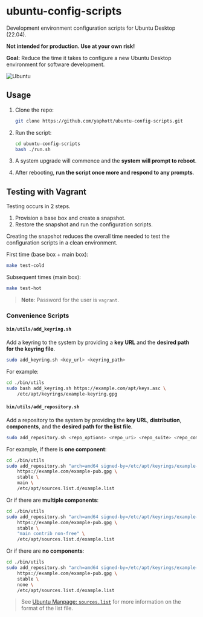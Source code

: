 # ubuntu-config-scripts

Development environment configuration scripts for Ubuntu Desktop (22.04).

**Not intended for production. Use at your own risk!**

**Goal:** Reduce the time it takes to configure a new Ubuntu Desktop environment for software development.

![Ubuntu](https://img.shields.io/badge/Ubuntu-E95420?style=for-the-badge&logo=ubuntu&logoColor=white)

## Usage

1. Clone the repo:

    ```bash
    git clone https://github.com/yaphott/ubuntu-config-scripts.git
    ```

2. Run the script:

    ```bash
    cd ubuntu-config-scripts
    bash ./run.sh
    ```

3. A system upgrade will commence and the **system will prompt to reboot**.
4. After rebooting, **run the script once more and respond to any prompts**.

## Testing with Vagrant

Testing occurs in 2 steps.

1. Provision a base box and create a snapshot.
2. Restore the snapshot and run the configuration scripts.

Creating the snapshot reduces the overall time needed to test the configuration scripts in a clean environment.

First time (base box + main box):

```bash
make test-cold
```

Subsequent times (main box):

```bash
make test-hot
```

> **Note**: Password for the user is `vagrant`.

### Convenience Scripts

#### `bin/utils/add_keyring.sh`

Add a keyring to the system by providing a **key URL** and the **desired path for the keyring file**.

```bash
sudo add_keyring.sh <key_url> <keyring_path>
```

For example:

```bash
cd ./bin/utils
sudo bash add_keyring.sh https://example.com/apt/keys.asc \
    /etc/apt/keyrings/example-keyring.gpg
```

#### `bin/utils/add_repository.sh`

Add a repository to the system by providing the **key URL**, **distribution**, **components**, and the **desired path for the list file**.

```bash
sudo add_repository.sh <repo_options> <repo_uri> <repo_suite> <repo_components> <repo_filepath>
```

For example, if there is **one component**:

```bash
cd ./bin/utils
sudo add_repository.sh "arch=amd64 signed-by=/etc/apt/keyrings/example-keyring.gpg" \
    https://example.com/example-pub.gpg \
    stable \
    main \
    /etc/apt/sources.list.d/example.list
```

Or if there are **multiple components**:

```bash
cd ./bin/utils
sudo add_repository.sh "arch=amd64 signed-by=/etc/apt/keyrings/example-keyring.gpg" \
    https://example.com/example-pub.gpg \
    stable \
    "main contrib non-free" \
    /etc/apt/sources.list.d/example.list
```

Or if there are **no components**:

```bash
cd ./bin/utils
sudo add_repository.sh "arch=amd64 signed-by=/etc/apt/keyrings/example-keyring.gpg" \
    https://example.com/example-pub.gpg \
    stable \
    none \
    /etc/apt/sources.list.d/example.list
```

> See [Ubuntu Manpage: `sources.list`](https://manpages.ubuntu.com/manpages/xenial/man5/sources.list.5.html) for more information on the format of the list file.
